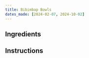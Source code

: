 ```yaml
---
title: Bibimbap Bowls
dates_made: [2024-02-07, 2024-10-02]
---
```


## Ingredients

## Instructions
